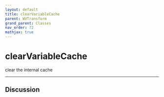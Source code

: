 ```yaml
---
layout: default
title: clearVariableCache
parent: WVTransform
grand_parent: Classes
nav_order: 72
mathjax: true
---
```


#  clearVariableCache

clear the internal cache


---

## Discussion

  
